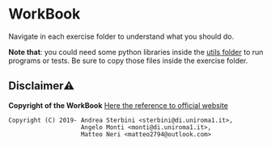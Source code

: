 # WorkBook

Navigate in each exercise folder to understand what you should do.

**Note that**: you could need some python libraries inside the [utils folder](https://github.com/edoardottt/programming-fundamentals/tree/master/Workbook/utils) to run programs or tests. Be sure to copy those files inside the exercise folder. 

Disclaimer⚠️
--------

**Copyright of the WorkBook** [Here the reference to official website](https://q2a.di.uniroma1.it/)
~~~
Copyright (C) 2019- Andrea Sterbini <sterbini@di.uniroma1.it>, 
                    Angelo Monti <monti@di.uniroma1.it>, 
                    Matteo Neri <matteo2794@outlook.com>
~~~

